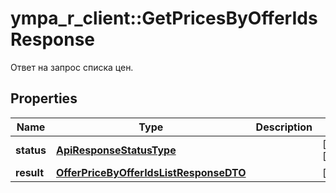 # ympa_r_client::GetPricesByOfferIdsResponse

Ответ на запрос списка цен.

## Properties
Name | Type | Description | Notes
------------ | ------------- | ------------- | -------------
**status** | [**ApiResponseStatusType**](ApiResponseStatusType.md) |  | [optional] [Enum: ] 
**result** | [**OfferPriceByOfferIdsListResponseDTO**](OfferPriceByOfferIdsListResponseDTO.md) |  | [optional] 


